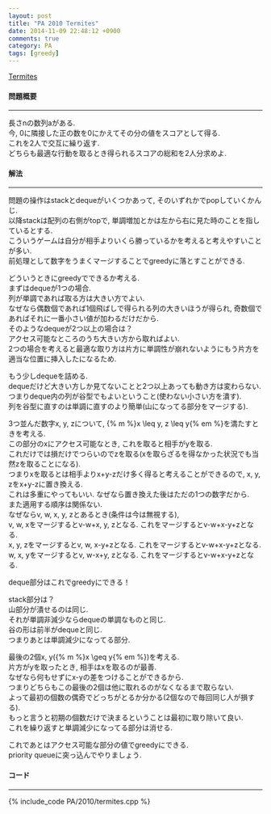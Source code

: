 ```yaml
---
layout: post
title: "PA 2010 Termites"
date: 2014-11-09 22:48:12 +0900
comments: true
category: PA
tags: [greedy]
---
```


[Termites](http://main.edu.pl/en/archive/pa/2010/ter)

#### 問題概要

****

長さnの数列aがある.  
今, 0に隣接した正の数を0にかえてその分の値をスコアとして得る.  
これを2人で交互に繰り返す.  
どちらも最適な行動を取るとき得られるスコアの総和を2人分求めよ.


#### 解法

****

問題の操作はstackとdequeがいくつかあって, そのいずれかでpopしていくかんじ.  
以降stackは配列の右側がtopで, 単調増加とかは左から右に見た時のことを指しているとする.  
こういうゲームは自分が相手よりいくら勝っているかを考えると考えやすいことが多い.  
前処理として数字をうまくマージすることでgreedyに落とすことができる.  
  
どういうときにgreedyでできるか考える.  
まずはdequeが1つの場合.  
列が単調であれば取る方は大きい方でよい.  
なぜなら偶数個であれば1個飛ばしで得られる列の大きいほうが得られ, 奇数個であればそれに一番小さい値が加わるだけだから.  
そのようなdequeが2つ以上の場合は？  
アクセス可能なところのうち大きい方から取ればよい.  
2つの場合を考えると最適な取り方は片方に単調性が崩れないようにもう片方を適当な位置に挿入したになるため.  
  
もう少しdequeを詰める.  
dequeだけど大きい方しか見てないことと2つ以上あっても動き方は変わらない.  
つまりdeque内の列が谷型でもよいということ(使わない小さい方を潰す).  
列を谷型に直すのは単調に直すのより簡単(山になってる部分をマージする).  
  
3つ並んだ数字x, y, zについて, {% m %}x \leq y, z \leq y{% em %}を満たすときを考える.  
この部分のxにアクセス可能なとき, これを取ると相手がyを取る.  
これだけでは損だけでつらいのでzを取る(xを取らざるを得なかった状況でも当然zを取ることになる).  
つまりxを取るとは相手よりx+y-zだけ多く得ると考えることができるので, x, y, zをx+y-zに置き換える.  
これは多重にやってもいい. なぜなら置き換えた後はただの1つの数字だから.  
また適用する順序は関係ない.  
なぜならv, w, x, y, zとあるとき(条件は今は無視する),  
v, w, xをマージするとv-w+x, y, zとなる. これをマージするとv-w+x-y+zとなる.  
x, y, zをマージするとv, w, x-y+zとなる. これをマージするとv-w+x-y+zとなる.  
w, x, yをマージするとv, w-x+y, zとなる. これをマージするとv-w+x-y+zとなる.  
  
deque部分はこれでgreedyにできる！  
  
stack部分は？  
山部分が潰せるのは同じ.  
それが単調非減少ならdequeの単調なものと同じ.  
谷の形は前半がdequeと同じ.  
つまりあとは単調減少になってる部分.  
  
最後の2個x, y({% m %}x \geq y{% em %})を考える.  
片方がyを取ったとき, 相手はxを取るのが最善.  
なぜなら何もせずにx-yの差をつけることができるから.  
つまりどちらもこの最後の2個は他に取れるのがなくなるまで取らない.  
よって最初の個数の偶奇でどっちがとるか分かる(2個なので毎回同じ人が損する).  
もっと言うと初期の個数だけで決まるということは最初に取り除いて良い.  
これを繰り返すと単調減少になってる部分は消せる.  
  
これであとはアクセス可能な部分の値でgreedyにできる.  
priority queueに突っ込んでやりましょう.


#### コード

****

{% include_code PA/2010/termites.cpp %}
